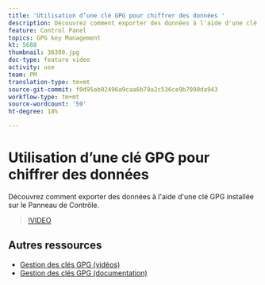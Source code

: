 ```yaml
---
title: 'Utilisation d’une clé GPG pour chiffrer des données '
description: Découvrez comment exporter des données à l'aide d'une clé GPG installée sur le Panneau de Contrôle.
feature: Control Panel
topics: GPG key Management
kt: 5688
thumbnail: 36380.jpg
doc-type: feature video
activity: use
team: PM
translation-type: tm+mt
source-git-commit: f0d95ab02496a9caa6b79a2c536ce9b7090da943
workflow-type: tm+mt
source-wordcount: '59'
ht-degree: 18%

---
```



# Utilisation d’une clé GPG pour chiffrer des données

Découvrez comment exporter des données à l&#39;aide d&#39;une clé GPG installée sur le Panneau de Contrôle.

>[!VIDEO](https://video.tv.adobe.com/v/36380?quality=12)

## Autres ressources

* [Gestion des clés GPG (vidéos)](./gpg-key-management-overview.md)
* [Gestion des clés GPG (documentation)](https://docs.adobe.com/content/help/fr-FR/control-panel/using/instances-settings/gpg-keys-management.html)
